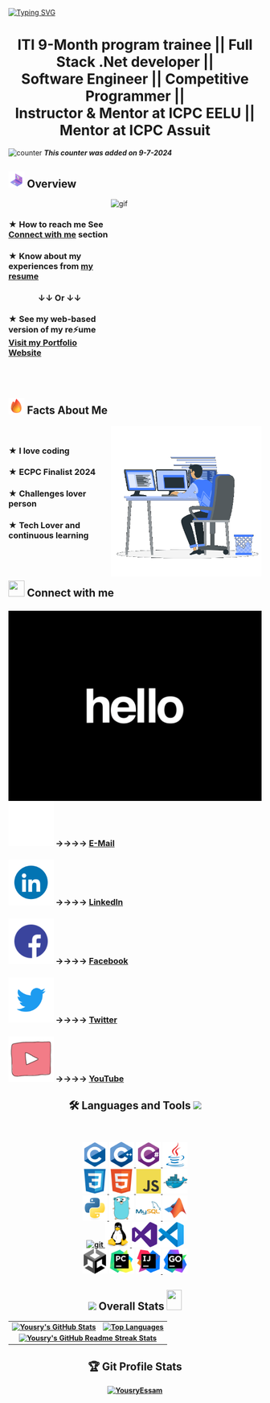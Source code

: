 [![Typing SVG](https://readme-typing-svg.herokuapp.com?font=Fira+Code&size=40&duration=3000&pause=1000&color=F7F7F7&center=true&vCenter=true&width=1200&lines=Hello+%F0%9F%91%8B%2C+I'm+Yousry+Essam)](https://git.io/typing-svg)

<h1 align="center"> ITI 9-Month program trainee || Full Stack .Net developer  || <br> Software Engineer || Competitive Programmer || <br> Instructor & Mentor at ICPC EELU ||  Mentor at ICPC Assuit </h1>

<div>
	<!-- Profile Views -->
	<img src="https://komarev.com/ghpvc/?username=YousryEssam&label=Profile%20views&color=0e75b6&style=flat" alt="counter"/> <b> <i>This counter was added on 9-7-2024</i></b>
	<h2><img src="https://github.com/YousryEssam/YousryEssam/blob/main/Assets/Home.gif" height="32px"> Overview </h2>
	<img alt="gif" align="right" src="https://github.com/YousryEssam/YousryEssam/blob/main/git.gif" width=300 height=300/>
	<br>
	<h3> ★ How to reach me <b>See  <a href ="#Connect" >Connect with me</a> section</h3>
	<h3> ★ Know about my experiences from <b><a href="https://drive.google.com/drive/folders/1Z73y3BaZLPars2UJrMFBgqyng6VEb1lJ?usp=sharing"> my resume</a></b> </h3>
	<h3 align="center" >&darr;&darr; Or &darr;&darr; </h3>
	<h3> ★ See my web-based version of my re⚡ume <b><a href="https://YousryEssam.github.io"> Visit my Portfolio Website</a> </b></h3>
</div>
		
<br>
<br>

<div>
	<h2><img src="https://github.com/YousryEssam/YousryEssam/blob/main/Assets/Hot.png" height="32px"> Facts About Me </h2>
	<img src="https://github.com/YousryEssam/YousryEssam/blob/main/HardWork.gif" width = 300px align="right"/>
	<br>
	<h3> ★ <strong>I love coding </strong> </h3>
	<h3> ★ <strong>ECPC Finalist 2024</strong> </h3>
	<h3> ★ <strong>Challenges lover person</strong> </h3>
	<h3> ★ <strong>Tech Lover and continuous learning</strong> </h3>
	<br/>
</div>
<br/>

<h2 align="left" id ="Connect"> <img src="https://media.giphy.com/media/5WJ6SOKeNKrSzblU4R/giphy.gif" width=32 height=32> Connect with me </h2>
<div align="left">
	<img src="https://github.com/YousryEssam/YousryEssam/blob/main/Assets/HelloPic.gif" width = 600px align="right"/>
	<h3> <img src="https://github.com/YousryEssam/YousryEssam/blob/main/Assets/g-mail.gif" height="90px">     →→→→  <a href="mailto:youssry.essam2111@gmail.com" target="_blank"> E-Mail </a> </h3>	
	<h3> <img src="https://github.com/YousryEssam/YousryEssam/blob/main/Assets/linkedin.gif" height="90px"> →→→→  <a href="https://www.linkedin.com/in/yousryessam/" target="_blank"> LinkedIn </a> </h3>
	<h3> <img src="https://github.com/YousryEssam/YousryEssam/blob/main/Assets/facebook.gif" height="90px"> →→→→  <a href="https://www.facebook.com/YousryEssamAyoub" target="_blank"> Facebook </a> </h3>
	<h3> <img src="https://github.com/YousryEssam/YousryEssam/blob/main/Assets/twitter.gif" height="90px">  →→→→  <a href="https://twitter.com/Yousry__Essam" target="_blank"> Twitter </a> </h3>
	<h3> <img src="https://github.com/YousryEssam/YousryEssam/blob/main/Assets/youtube.gif" height="90px">  →→→→  <a href="https://youtube.com/@yousry_essam" target="_blank"> YouTube </a> </h3>
</div>




<h2 align="center">🛠️ Languages and Tools <img src="https://media.giphy.com/media/j2pOGeGYKe2xCCKwfi/giphy.gif" width="40"> </h2>
<p align="center">  
  <br/>
  <br/>
  <a href="https://en.wikipedia.org/wiki/C_(programming_language)" target="_blank" rel="noreferrer"><img src="https://raw.githubusercontent.com/devicons/devicon/master/icons/c/c-original.svg" alt="c" width="50" height="50"/></a>
  <a href="https://www.w3schools.com/cpp/" target="_blank" rel="noreferrer"> <img src="https://raw.githubusercontent.com/devicons/devicon/master/icons/cplusplus/cplusplus-original.svg" alt="cplusplus" width="50" height="50"/> </a> 
  <a href="https://www.w3schools.com/cs/" target="_blank" rel="noreferrer"> <img src="https://raw.githubusercontent.com/devicons/devicon/master/icons/csharp/csharp-original.svg" alt="csharp" width="50" height="50"/> </a> 
    <a href="https://www.java.com" target="_blank" rel="noreferrer"> <img src="https://raw.githubusercontent.com/devicons/devicon/master/icons/java/java-original.svg" alt="java" width="50" height="50"/> </a>
  <br/>
 <a href="https://www.jetbrains.com/css/" target="_blank" rel="noreferrer">
  <img src="https://raw.githubusercontent.com/devicons/devicon/master/icons/css3/css3-original.svg" alt="CSS" width="50" height="50"/>
</a>
 <a href="https://www.jetbrains.com/html/" target="_blank" rel="noreferrer">
  <img src="https://raw.githubusercontent.com/devicons/devicon/master/icons/html5/html5-original.svg" alt="HTML" width="50" height="50"/>
</a>
<a href="https://www.jetbrains.com/webstorm/" target="_blank" rel="noreferrer">
  <img src="https://raw.githubusercontent.com/devicons/devicon/master/icons/javascript/javascript-original.svg" alt="JavaScript" width="50" height="50"/>
</a>
<a href="https://www.docker.com/" target="_blank" rel="noreferrer">
  <img src="https://raw.githubusercontent.com/devicons/devicon/master/icons/docker/docker-original.svg" alt="Docker" width="50" height="50"/>
</a>
  <br/>
   <a href="https://www.python.org" target="_blank" rel="noreferrer"> <img src="https://raw.githubusercontent.com/devicons/devicon/master/icons/python/python-original.svg" alt="python" width="50" height="50"/> </a>
  <a href="https://golang.org" target="_blank" rel="noreferrer"><img src="https://raw.githubusercontent.com/devicons/devicon/master/icons/go/go-original.svg" alt="go" width="50" height="50"/></a>
  <a href="https://www.mysql.com/" target="_blank" rel="noreferrer"> <img src="https://raw.githubusercontent.com/devicons/devicon/master/icons/mysql/mysql-original-wordmark.svg" alt="mysql" width="50" height="50"/> </a> 
  <a href="https://www.mathworks.com/products/matlab.html" target="_blank" rel="noreferrer"><img src="https://raw.githubusercontent.com/devicons/devicon/master/icons/matlab/matlab-original.svg" alt="matlab" width="50" height="50"/></a>
  <br/>
  <a href="https://git-scm.com/" target="_blank" rel="noreferrer"> <img src="https://www.vectorlogo.zone/logos/git-scm/git-scm-icon.svg" alt="git" width="50" height="50"/> </a>
  <a href="https://www.linux.org/" target="_blank" rel="noreferrer"> <img src="https://raw.githubusercontent.com/devicons/devicon/master/icons/linux/linux-original.svg" alt="linux" width="50" height="50"/> </a>
  <a href="https://visualstudio.microsoft.com/" target="_blank" rel="noreferrer"><img src="https://raw.githubusercontent.com/devicons/devicon/master/icons/visualstudio/visualstudio-plain.svg" alt="visual studio" width="50" height="50"/></a>
  <a href="https://code.visualstudio.com/" target="_blank" rel="noreferrer"><img src="https://raw.githubusercontent.com/devicons/devicon/master/icons/vscode/vscode-original.svg" alt="vscode" width="50" height="50"/></a>
  <br/>
  <a href="https://unity.com/" target="_blank" rel="noreferrer" ><img src="https://raw.githubusercontent.com/devicons/devicon/master/icons/unity/unity-original.svg" alt="unity" width="50" height="50"/></a>
  <a href="https://www.jetbrains.com/pycharm/" target="_blank" rel="noreferrer"><img src="https://raw.githubusercontent.com/devicons/devicon/master/icons/pycharm/pycharm-original.svg" alt="pycharm" width="50" height="50"/></a>
  <a href="https://www.jetbrains.com/idea/" target="_blank" rel="noreferrer"><img src="https://raw.githubusercontent.com/devicons/devicon/master/icons/intellij/intellij-original.svg" alt="intellij" width="50" height="50"/> </a>
  <a href="https://www.jetbrains.com/go/" target="_blank" rel="noreferrer"><img src="https://raw.githubusercontent.com/devicons/devicon/master/icons/goland/goland-original.svg" alt="goland" width="50" height="50"/></a>
  <br/>
</p>

<h2 align="center"> <img style="width:50px" src="https://media.giphy.com/media/iY8CRBdQXODJSCERIr/giphy.gif" width="40px">  Overall Stats  <img src="https://media.giphy.com/media/IcnxGGAj0ubyB2r5M6/giphy.gif" width=30 height=40> </h2>

<table align="center">
  <tr>
    <td>
      <a href="https://github.com/YousryEssam/github-readme-stats"> <img src="https://github-readme-stats.vercel.app/api?username=YousryEssam&hide_border=true&show_icons=true" alt="Yousry's GitHub Stats" /></a>
    </td>
    <td>
      <a href="https://github.com/YousryEssam/github-readme-stats"> <img src="https://github-readme-stats.vercel.app/api/top-langs/?username=YousryEssam&hide_border=true&langs_count=8&layout=compact" alt="Top Languages" /> </a>
    </td>
  </tr>
  <tr>
    <td colspan=2 align="center">
      <a href="https://git.io/streak-stats"> <img src="http://github-readme-streak-stats.herokuapp.com?user=YousryEssam&hide_border=true&background=f6f8fa&currStreakLabel=000000&date_format=j%20M%5B%20Y%5D" alt="Yousry's GitHub Readme Streak Stats" /> </a>
    </td>
  </tr>
</table>

<h2 align="center">🏆 Git Profile Stats</h2>
<p align="center"> <a href="https://github.com/ryo-ma/github-profile-trophy"><img src="https://github-profile-trophy.vercel.app/?username=YousryEssam" alt="YousryEssam" /></a> </p>
